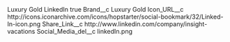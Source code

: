 <?xml version="1.0" encoding="UTF-8"?>
<CustomMetadata xmlns="http://soap.sforce.com/2006/04/metadata" xmlns:xsi="http://www.w3.org/2001/XMLSchema-instance" xmlns:xsd="http://www.w3.org/2001/XMLSchema">
    <label>Luxury Gold LinkedIn</label>
    <protected>true</protected>
    <values>
        <field>Brand__c</field>
        <value xsi:type="xsd:string">Luxury Gold</value>
    </values>
    <values>
        <field>Icon_URL__c</field>
        <value xsi:type="xsd:string">http://icons.iconarchive.com/icons/hopstarter/social-bookmark/32/Linked-In-icon.png</value>
    </values>
    <values>
        <field>Share_Link__c</field>
        <value xsi:type="xsd:string">http://www.linkedin.com/company/insight-vacations</value>
    </values>
    <values>
        <field>Social_Media_del__c</field>
        <value xsi:type="xsd:string">linkedIn.png</value>
    </values>
</CustomMetadata>
